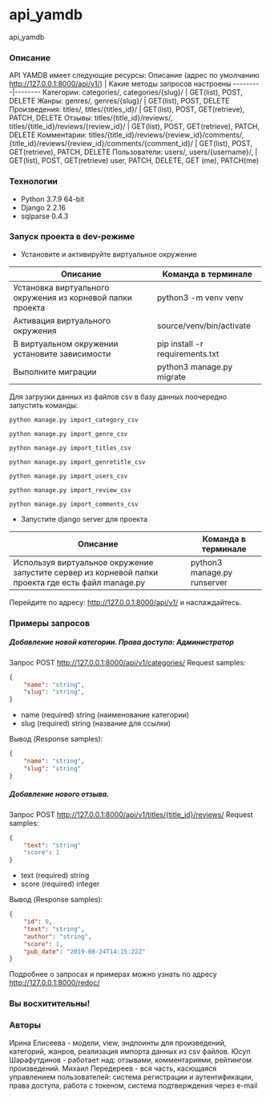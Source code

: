 # api_yamdb
api_yamdb
### Описание
API YAMDB имеет следующие ресурсы: 
Описание (адрес по умолчанию http://127.0.0.1:8000/api/v1/) | Какие методы запросов настроены
---------|--------
Категории: categories/, categories/{slug}/ | GET(list), POST, DELETE
Жанры: genres/, genres/{slug}/ | GET(list), POST, DELETE
Произведения: titles/, titles/{titles_id}/ | GET(list), POST, GET(retrieve), PATCH, DELETE
Отзывы: titles/{title_id}/reviews/, titles/{title_id}/reviews/{review_id}/ | GET(list), POST, GET(retrieve), PATCH, DELETE
Комментарии: titles/{title_id}/reviews/{review_id}/comments/, {title_id}/reviews/{review_id}/comments/{comment_id}/ | GET(list), POST, GET(retrieve), PATCH, DELETE
Пользователи: users/, users/{username}/, | GET(list), POST, GET(retrieve) user, PATCH, DELETE, GET (me), PATCH(me)
### Технологии
* Python 3.7.9 64-bit
* Django 2.2.16
* sqlparse 0.4.3
### Запуск проекта в dev-режиме
- Установите и активируйте виртуальное окружение

Описание | Команда в терминале
---------|--------
Установка виртуального окружения из корневой папки проекта | python3 -m venv venv
Активация виртуального окружения | source/venv/bin/activate
В виртуальном окружении установите зависимости | pip install -r requirements.txt
Выполните миграции | python3 manage.py migrate

Для загрузки данных из файлов csv в базу данных поочередно запустить команды:

```
python manage.py import_category_csv

python manage.py import_genre_csv

python manage.py import_titles_csv

python manage.py import_genretitle_csv

python manage.py import_users_csv

python manage.py import_review_csv

python manage.py import_comments_csv
```

- Запустите django server для проекта

Описание | Команда в терминале
---------|--------
Используя виртуальное окружение запустите сервер из корневой папки проекта где есть файл manage.py | python3 manage.py runserver

Перейдите по адресу: http://127.0.0.1:8000/api/v1/ и наслаждайтесь.

### Примеры запросов

##### Добавление новой категории. Права доступа: Администратор

Запрос POST http://127.0.0.1:8000/api/v1/categories/
Request samples:
```json
{
    "name": "string",
    "slug": "string",
}
```

* name (required) string (наименование категории)
* slug (required) string (название для ссылки)

Вывод (Response samples):
``` json
{
    "name": "string",
    "slug": "string"
}
```

##### Добавление нового отзыва.

Запрос POST http://127.0.0.1:8000/api/v1/titles/{title_id}/reviews/
Request samples:
```json
{
    "text": "string"
    "score": 1
}
```

* text (required) string
* score (required) integer

Вывод (Response samples):
``` json
{
    "id": 0,
    "text": "string",
    "author": "string",
    "score": 1,
    "pub_date": "2019-08-24T14:15:22Z"
}
```
Подробнее о запросах и примерах можно узнать по адресу http://127.0.0.1:8000/redoc/
### Вы восхитительны!

### Авторы
Ирина Елисеева - модели, view, эндпоинты для произведений, категорий, жанров, реализация импорта данных из csv файлов.
Юсуп Шарафутдинов - работает над: отзывами, комментариями, рейтингом произведений.
Михаил Передереев - вся часть, касющаяся управлением пользователей: система регистрации и аутентификации, права доступа, работа с токеном, система подтверждения через e-mail 